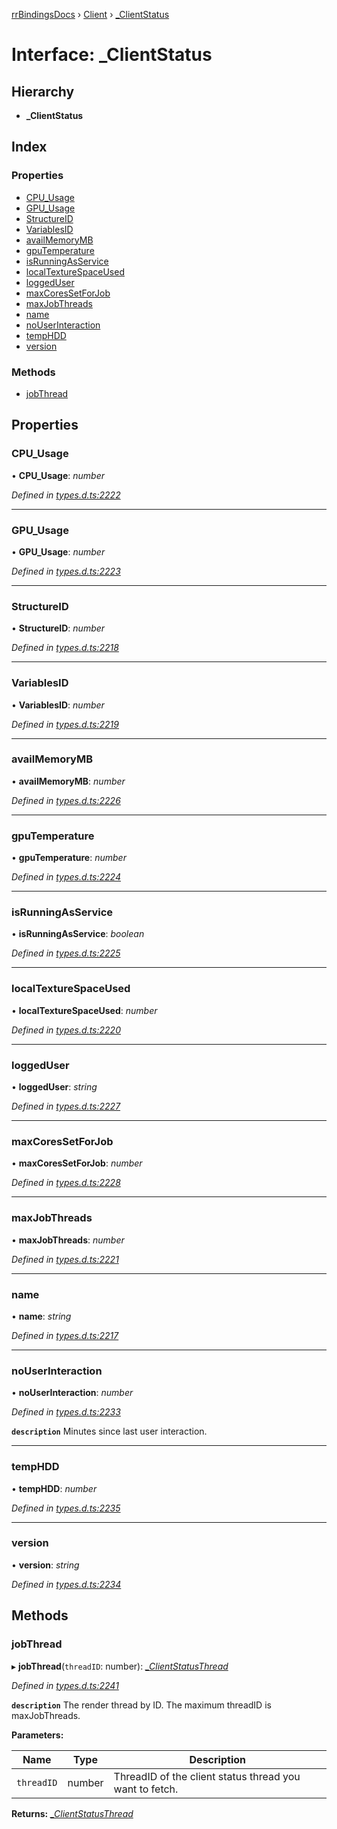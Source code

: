 [rrBindingsDocs](../README.md) › [Client](../modules/client.md) › [_ClientStatus](client._clientstatus.md)

# Interface: _ClientStatus

## Hierarchy

* **_ClientStatus**

## Index

### Properties

* [CPU_Usage](client._clientstatus.md#cpu_usage)
* [GPU_Usage](client._clientstatus.md#gpu_usage)
* [StructureID](client._clientstatus.md#structureid)
* [VariablesID](client._clientstatus.md#variablesid)
* [availMemoryMB](client._clientstatus.md#availmemorymb)
* [gpuTemperature](client._clientstatus.md#gputemperature)
* [isRunningAsService](client._clientstatus.md#isrunningasservice)
* [localTextureSpaceUsed](client._clientstatus.md#localtexturespaceused)
* [loggedUser](client._clientstatus.md#loggeduser)
* [maxCoresSetForJob](client._clientstatus.md#maxcoressetforjob)
* [maxJobThreads](client._clientstatus.md#maxjobthreads)
* [name](client._clientstatus.md#name)
* [noUserInteraction](client._clientstatus.md#nouserinteraction)
* [tempHDD](client._clientstatus.md#temphdd)
* [version](client._clientstatus.md#version)

### Methods

* [jobThread](client._clientstatus.md#jobthread)

## Properties

###  CPU_Usage

• **CPU_Usage**: *number*

*Defined in [types.d.ts:2222](https://github.com/Novalis15/RoyalRender-OpenExtensions/blob/f77b7d8/rrNodeJS_rrBindings/nodeJS/lx64/v6/types.d.ts#L2222)*

___

###  GPU_Usage

• **GPU_Usage**: *number*

*Defined in [types.d.ts:2223](https://github.com/Novalis15/RoyalRender-OpenExtensions/blob/f77b7d8/rrNodeJS_rrBindings/nodeJS/lx64/v6/types.d.ts#L2223)*

___

###  StructureID

• **StructureID**: *number*

*Defined in [types.d.ts:2218](https://github.com/Novalis15/RoyalRender-OpenExtensions/blob/f77b7d8/rrNodeJS_rrBindings/nodeJS/lx64/v6/types.d.ts#L2218)*

___

###  VariablesID

• **VariablesID**: *number*

*Defined in [types.d.ts:2219](https://github.com/Novalis15/RoyalRender-OpenExtensions/blob/f77b7d8/rrNodeJS_rrBindings/nodeJS/lx64/v6/types.d.ts#L2219)*

___

###  availMemoryMB

• **availMemoryMB**: *number*

*Defined in [types.d.ts:2226](https://github.com/Novalis15/RoyalRender-OpenExtensions/blob/f77b7d8/rrNodeJS_rrBindings/nodeJS/lx64/v6/types.d.ts#L2226)*

___

###  gpuTemperature

• **gpuTemperature**: *number*

*Defined in [types.d.ts:2224](https://github.com/Novalis15/RoyalRender-OpenExtensions/blob/f77b7d8/rrNodeJS_rrBindings/nodeJS/lx64/v6/types.d.ts#L2224)*

___

###  isRunningAsService

• **isRunningAsService**: *boolean*

*Defined in [types.d.ts:2225](https://github.com/Novalis15/RoyalRender-OpenExtensions/blob/f77b7d8/rrNodeJS_rrBindings/nodeJS/lx64/v6/types.d.ts#L2225)*

___

###  localTextureSpaceUsed

• **localTextureSpaceUsed**: *number*

*Defined in [types.d.ts:2220](https://github.com/Novalis15/RoyalRender-OpenExtensions/blob/f77b7d8/rrNodeJS_rrBindings/nodeJS/lx64/v6/types.d.ts#L2220)*

___

###  loggedUser

• **loggedUser**: *string*

*Defined in [types.d.ts:2227](https://github.com/Novalis15/RoyalRender-OpenExtensions/blob/f77b7d8/rrNodeJS_rrBindings/nodeJS/lx64/v6/types.d.ts#L2227)*

___

###  maxCoresSetForJob

• **maxCoresSetForJob**: *number*

*Defined in [types.d.ts:2228](https://github.com/Novalis15/RoyalRender-OpenExtensions/blob/f77b7d8/rrNodeJS_rrBindings/nodeJS/lx64/v6/types.d.ts#L2228)*

___

###  maxJobThreads

• **maxJobThreads**: *number*

*Defined in [types.d.ts:2221](https://github.com/Novalis15/RoyalRender-OpenExtensions/blob/f77b7d8/rrNodeJS_rrBindings/nodeJS/lx64/v6/types.d.ts#L2221)*

___

###  name

• **name**: *string*

*Defined in [types.d.ts:2217](https://github.com/Novalis15/RoyalRender-OpenExtensions/blob/f77b7d8/rrNodeJS_rrBindings/nodeJS/lx64/v6/types.d.ts#L2217)*

___

###  noUserInteraction

• **noUserInteraction**: *number*

*Defined in [types.d.ts:2233](https://github.com/Novalis15/RoyalRender-OpenExtensions/blob/f77b7d8/rrNodeJS_rrBindings/nodeJS/lx64/v6/types.d.ts#L2233)*

**`description`** Minutes since last user interaction.

___

###  tempHDD

• **tempHDD**: *number*

*Defined in [types.d.ts:2235](https://github.com/Novalis15/RoyalRender-OpenExtensions/blob/f77b7d8/rrNodeJS_rrBindings/nodeJS/lx64/v6/types.d.ts#L2235)*

___

###  version

• **version**: *string*

*Defined in [types.d.ts:2234](https://github.com/Novalis15/RoyalRender-OpenExtensions/blob/f77b7d8/rrNodeJS_rrBindings/nodeJS/lx64/v6/types.d.ts#L2234)*

## Methods

###  jobThread

▸ **jobThread**(`threadID`: number): *[_ClientStatusThread](client._clientstatusthread.md)*

*Defined in [types.d.ts:2241](https://github.com/Novalis15/RoyalRender-OpenExtensions/blob/f77b7d8/rrNodeJS_rrBindings/nodeJS/lx64/v6/types.d.ts#L2241)*

**`description`** The render thread by ID. The maximum threadID is maxJobThreads.

**Parameters:**

Name | Type | Description |
------ | ------ | ------ |
`threadID` | number | ThreadID of the client status thread you want to fetch.  |

**Returns:** *[_ClientStatusThread](client._clientstatusthread.md)*
